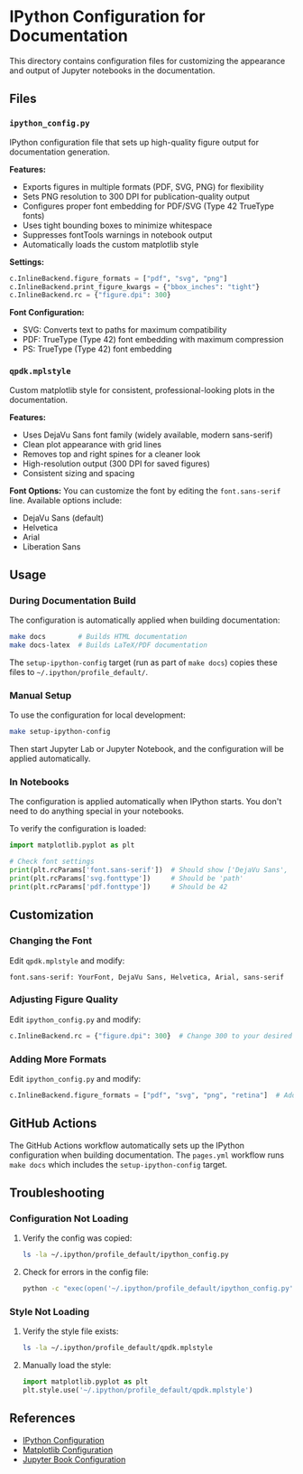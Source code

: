 # IPython Configuration for Documentation

This directory contains configuration files for customizing the appearance and output of Jupyter notebooks in the
documentation.

## Files

### `ipython_config.py`

IPython configuration file that sets up high-quality figure output for documentation generation.

**Features:**

- Exports figures in multiple formats (PDF, SVG, PNG) for flexibility
- Sets PNG resolution to 300 DPI for publication-quality output
- Configures proper font embedding for PDF/SVG (Type 42 TrueType fonts)
- Uses tight bounding boxes to minimize whitespace
- Suppresses fontTools warnings in notebook output
- Automatically loads the custom matplotlib style

**Settings:**

```python
c.InlineBackend.figure_formats = ["pdf", "svg", "png"]
c.InlineBackend.print_figure_kwargs = {"bbox_inches": "tight"}
c.InlineBackend.rc = {"figure.dpi": 300}
```

**Font Configuration:**

- SVG: Converts text to paths for maximum compatibility
- PDF: TrueType (Type 42) font embedding with maximum compression
- PS: TrueType (Type 42) font embedding

### `qpdk.mplstyle`

Custom matplotlib style for consistent, professional-looking plots in the documentation.

**Features:**

- Uses DejaVu Sans font family (widely available, modern sans-serif)
- Clean plot appearance with grid lines
- Removes top and right spines for a cleaner look
- High-resolution output (300 DPI for saved figures)
- Consistent sizing and spacing

**Font Options:** You can customize the font by editing the `font.sans-serif` line. Available options include:

- DejaVu Sans (default)
- Helvetica
- Arial
- Liberation Sans

## Usage

### During Documentation Build

The configuration is automatically applied when building documentation:

```bash
make docs        # Builds HTML documentation
make docs-latex  # Builds LaTeX/PDF documentation
```

The `setup-ipython-config` target (run as part of `make docs`) copies these files to `~/.ipython/profile_default/`.

### Manual Setup

To use the configuration for local development:

```bash
make setup-ipython-config
```

Then start Jupyter Lab or Jupyter Notebook, and the configuration will be applied automatically.

### In Notebooks

The configuration is applied automatically when IPython starts. You don't need to do anything special in your notebooks.

To verify the configuration is loaded:

```python
import matplotlib.pyplot as plt

# Check font settings
print(plt.rcParams['font.sans-serif'])  # Should show ['DejaVu Sans', 'Helvetica', ...]
print(plt.rcParams['svg.fonttype'])     # Should be 'path'
print(plt.rcParams['pdf.fonttype'])     # Should be 42
```

## Customization

### Changing the Font

Edit `qpdk.mplstyle` and modify:

```text
font.sans-serif: YourFont, DejaVu Sans, Helvetica, Arial, sans-serif
```

### Adjusting Figure Quality

Edit `ipython_config.py` and modify:

```python
c.InlineBackend.rc = {"figure.dpi": 300}  # Change 300 to your desired DPI
```

### Adding More Formats

Edit `ipython_config.py` and modify:

```python
c.InlineBackend.figure_formats = ["pdf", "svg", "png", "retina"]  # Add more formats
```

## GitHub Actions

The GitHub Actions workflow automatically sets up the IPython configuration when building documentation. The `pages.yml`
workflow runs `make docs` which includes the `setup-ipython-config` target.

## Troubleshooting

### Configuration Not Loading

1. Verify the config was copied:

   ```bash
   ls -la ~/.ipython/profile_default/ipython_config.py
   ```

1. Check for errors in the config file:

   ```bash
   python -c "exec(open('~/.ipython/profile_default/ipython_config.py').read())"
   ```

### Style Not Loading

1. Verify the style file exists:

   ```bash
   ls -la ~/.ipython/profile_default/qpdk.mplstyle
   ```

1. Manually load the style:

   ```python
   import matplotlib.pyplot as plt
   plt.style.use('~/.ipython/profile_default/qpdk.mplstyle')
   ```

## References

- [IPython Configuration](https://ipython.readthedocs.io/en/stable/config/intro.html)
- [Matplotlib Configuration](https://matplotlib.org/stable/users/explain/customizing.html)
- [Jupyter Book Configuration](https://jupyterbook.org/en/stable/customize/config.html)
